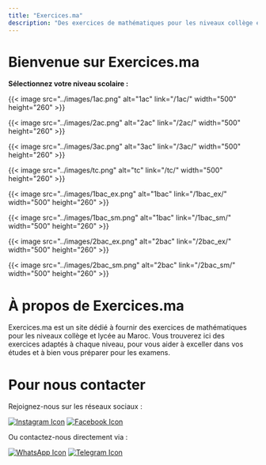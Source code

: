 ```yaml
---
title: "Exercices.ma"
description: "Des exercices de mathématiques pour les niveaux collège et lycée au Maroc."
---
```


# Bienvenue sur Exercices.ma

**Sélectionnez votre niveau scolaire :**

{{< image src="../images/1ac.png" alt="1ac" link="/1ac/" width="500" height="260" >}}

{{< image src="../images/2ac.png" alt="2ac" link="/2ac/" width="500" height="260" >}}

{{< image src="../images/3ac.png" alt="3ac" link="/3ac/" width="500" height="260" >}}

{{< image src="../images/tc.png" alt="tc" link="/tc/" width="500" height="260" >}}

{{< image src="../images/1bac_ex.png" alt="1bac" link="/1bac_ex/" width="500" height="260" >}}

{{< image src="../images/1bac_sm.png" alt="1bac" link="/1bac_sm/" width="500" height="260" >}}

{{< image src="../images/2bac_ex.png" alt="2bac" link="/2bac_ex/" width="500" height="260" >}}

{{< image src="../images/2bac_sm.png" alt="2bac" link="/2bac_sm/" width="500" height="260" >}}
# À propos de Exercices.ma

Exercices.ma est un site dédié à fournir des exercices de mathématiques pour les niveaux collège et lycée au Maroc. Vous trouverez ici des exercices adaptés à chaque niveau, pour vous aider à exceller dans vos études et à bien vous préparer pour les examens.

# Pour nous contacter

Rejoignez-nous sur les réseaux sociaux :

[![Instagram Icon](https://cdn-icons-png.flaticon.com/64/2111/2111463.png)](https://www.instagram.com/exercices.ma) [![Facebook Icon](https://cdn-icons-png.flaticon.com/64/733/733547.png)](https://web.facebook.com/profile.php?id=61567250277720)

Ou contactez-nous directement via :

[![WhatsApp Icon](https://cdn-icons-png.flaticon.com/64/733/733585.png)](https://wa.me/212707919591) [![Telegram Icon](https://cdn-icons-png.flaticon.com/64/2111/2111646.png)](https://t.me/exercicesma)
